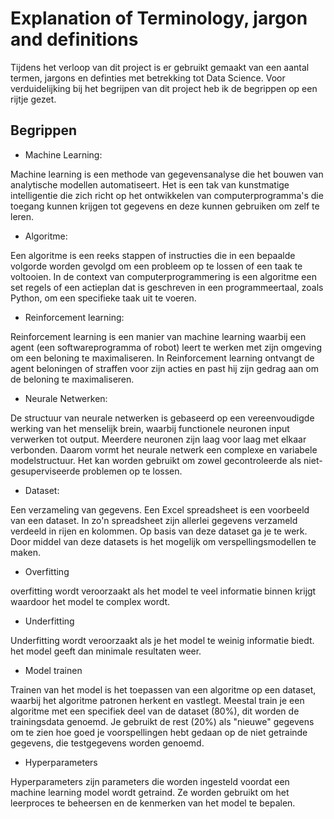# Explanation of Terminology, jargon and definitions

Tijdens het verloop van dit project is er gebruikt gemaakt van een aantal termen, jargons en definties met betrekking tot Data Science. Voor verduidelijking bij het begrijpen van dit project heb ik de begrippen op een rijtje gezet.

## Begrippen

- Machine Learning:

Machine learning is een methode van gegevensanalyse die het bouwen van analytische modellen automatiseert. Het is een tak van kunstmatige intelligentie die zich richt op het ontwikkelen van computerprogramma's die toegang kunnen krijgen tot gegevens en deze kunnen gebruiken om zelf te leren.

- Algoritme:

Een algoritme is een reeks stappen of instructies die in een bepaalde volgorde worden gevolgd om een probleem op te lossen of een taak te voltooien. In de context van computerprogrammering is een algoritme een set regels of een actieplan dat is geschreven in een programmeertaal, zoals Python, om een specifieke taak uit te voeren.

- Reinforcement learning:

Reinforcement learning is een manier van machine learning waarbij een agent (een softwareprogramma of robot) leert te werken met zijn omgeving om een beloning te maximaliseren. In Reinforcement learning ontvangt de agent beloningen of straffen voor zijn acties en past hij zijn gedrag aan om de beloning te maximaliseren.

- Neurale Netwerken:

De structuur van neurale netwerken is gebaseerd op een vereenvoudigde werking van het menselijk brein, waarbij functionele neuronen input verwerken tot output. Meerdere neuronen zijn laag voor laag met elkaar verbonden. Daarom vormt het neurale netwerk een complexe en variabele modelstructuur. Het kan worden gebruikt om zowel gecontroleerde als niet-gesuperviseerde problemen op te lossen.

- Dataset:

Een verzameling van gegevens. Een Excel spreadsheet is een voorbeeld van een dataset. In zo'n spreadsheet zijn allerlei gegevens verzameld verdeeld in rijen en kolommen. Op basis van deze dataset ga je te werk. Door middel van deze datasets is het mogelijk om verspellingsmodellen te maken.

- Overfitting

overfitting wordt veroorzaakt als het model te veel informatie binnen krijgt waardoor het model te complex wordt.

- Underfitting

Underfitting wordt veroorzaakt als je het model te weinig informatie biedt. het model geeft dan minimale resultaten weer.

- Model trainen

Trainen van het model is het toepassen van een algoritme op een dataset, waarbij het algoritme patronen herkent en vastlegt. Meestal train je een algoritme met een specifiek deel van de dataset (80%), dit worden de trainingsdata genoemd. Je gebruikt de rest (20%) als "nieuwe" gegevens om te zien hoe goed je voorspellingen hebt gedaan op de niet getrainde gegevens, die testgegevens worden genoemd.

- Hyperparameters

Hyperparameters zijn parameters die worden ingesteld voordat een machine learning model wordt getraind. Ze worden gebruikt om het leerproces te beheersen en de kenmerken van het model te bepalen.



